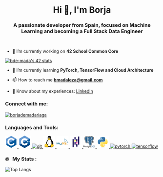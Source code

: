 <h1 align="center">Hi 👋, I'm Borja</h1>
<h3 align="center">A passionate developer from Spain, focused on Machine Learning and becoming a Full Stack Data Engineer</h3>
<div id="badges"><img src="https://komarev.com/ghpvc/?username=bdemada&style=flat-square&color=blue" alt=""/></div>

- 🔭 I’m currently working on **42 School Common Core**

[![bde-mada's 42 stats](https://badge42.vercel.app/api/v2/clbeaofrr00100gjor57krp4o/stats?cursusId=21&coalitionId=174)]([https://github.com/JaeSeoKim/badge42](https://profile.intra.42.fr/users/bde-mada))

- 🌱 I’m currently learning **PyTorch, TensorFlow and Cloud Architecture**

- 📫 How to reach me **bmadaleza@gmail.com**

- 📄 Know about my experiences: [LinkedIn](https://www.linkedin.com/in/borjademadariaga/)

<h3 align="left">Connect with me:</h3>
<p align="left">
<a href="https://linkedin.com/in/borjademadariaga" target="_blank"><img align="center" src="https://raw.githubusercontent.com/rahuldkjain/github-profile-readme-generator/master/src/images/icons/Social/linked-in-alt.svg" alt="borjademadariaga" height="30" width="40" /></a>
</p>

<h3 align="left">Languages and Tools:</h3>
  <p align="left">
    <a href="https://www.cprogramming.com/" target="_blank" rel="noreferrer">
      <img src="https://raw.githubusercontent.com/devicons/devicon/master/icons/c/c-original.svg" alt="c" width="40" height="40"/>
    </a>
    <a href=[https://www.cprogramming.com/" target="_blank" rel="noreferrer">
      <img src="https://raw.githubusercontent.com/devicons/devicon/master/icons/cplusplus/cplusplus-original.svg" alt="cplusplus" width="40" height="40"/>
    </a>
    <a href="https://git-scm.com/" target="_blank" rel="noreferrer">
      <img src="https://www.vectorlogo.zone/logos/git-scm/git-scm-icon.svg" alt="git" width="40" height="40"/>
    </a>
    <a href="https://www.linux.org/" target="_blank" rel="noreferrer">
      <img src="https://raw.githubusercontent.com/devicons/devicon/master/icons/linux/linux-original.svg" alt="linux" width="40" height="40"/>
    </a>
    <a href="https://www.mysql.com/" target="_blank" rel="noreferrer">
      <img src="https://raw.githubusercontent.com/devicons/devicon/master/icons/mysql/mysql-original-wordmark.svg" alt="mysql" width="40" height="40"/>
    </a>
    <a href="https://pandas.pydata.org/" target="_blank" rel="noreferrer">
      <img src="https://raw.githubusercontent.com/devicons/devicon/2ae2a900d2f041da66e950e4d48052658d850630/icons/pandas/pandas-original.svg" alt="pandas" width="40" height="40"/>
    </a>
    <a href="https://www.postgresql.org" target="_blank" rel="noreferrer">
      <img src="https://raw.githubusercontent.com/devicons/devicon/master/icons/postgresql/postgresql-original-wordmark.svg" alt="postgresql" width="40" height="40"/>
    </a>
    <a href="https://www.python.org" target="_blank" rel="noreferrer">
      <img src="https://raw.githubusercontent.com/devicons/devicon/master/icons/python/python-original.svg" alt="python" width="40" height="40"/>
    </a>
    <a href="https://pytorch.org/" target="_blank" rel="noreferrer">
      <img src="https://www.vectorlogo.zone/logos/pytorch/pytorch-icon.svg" alt="pytorch" width="40" height="40"/>
    </a>
    <a href="https://www.tensorflow.org" target="_blank" rel="noreferrer">
      <img src="https://www.vectorlogo.zone/logos/tensorflow/tensorflow-icon.svg" alt="tensorflow" width="40" height="40"/>
    </a>
  </p>

### 🔥 &nbsp; My Stats :
![Top Langs](https://github-readme-stats.vercel.app/api/top-langs/?username=bdemada&layout=compact&theme=vision-friendly-dark)
<!--
**bdemada/bdemada** is a ✨ _special_ ✨ repository because its `README.md` (this file) appears on your GitHub profile.

Here are some ideas to get you started:

- 🔭 I’m currently working on ...
- 🌱 I’m currently learning ...
- 👯 I’m looking to collaborate on ...
- 🤔 I’m looking for help with ...
- 💬 Ask me about ...
- 📫 How to reach me: ...
- 😄 Pronouns: ...
- ⚡ Fun fact: ...
-->
